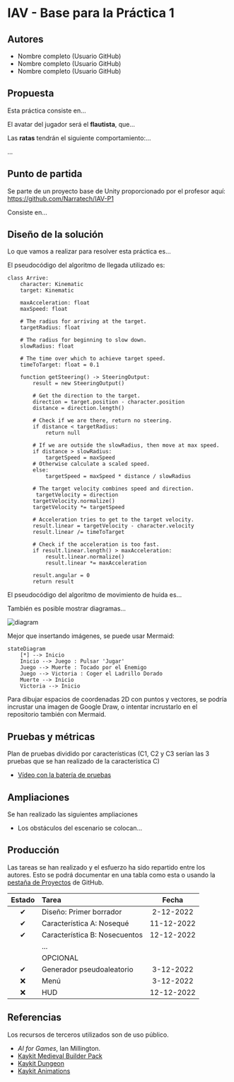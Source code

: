 # IAV - Base para la Práctica 1

## Autores
- Nombre completo (Usuario GitHub)
- Nombre completo (Usuario GitHub)
- Nombre completo (Usuario GitHub)

## Propuesta
Esta práctica consiste en... 

El avatar del jugador será el **flautista**, que...

Las **ratas** tendrán el siguiente comportamiento:...

...

## Punto de partida
Se parte de un proyecto base de Unity proporcionado por el profesor aquí:
https://github.com/Narratech/IAV-P1

Consiste en... 

## Diseño de la solución

Lo que vamos a realizar para resolver esta práctica es...

El pseudocódigo del algoritmo de llegada utilizado es:
```
class Arrive:
    character: Kinematic
    target: Kinematic

    maxAcceleration: float
    maxSpeed: float

    # The radius for arriving at the target.
    targetRadius: float

    # The radius for beginning to slow down.
    slowRadius: float

    # The time over which to achieve target speed.
    timeToTarget: float = 0.1

    function getSteering() -> SteeringOutput:
        result = new SteeringOutput()

        # Get the direction to the target.
        direction = target.position - character.position
        distance = direction.length()

        # Check if we are there, return no steering.
        if distance < targetRadius:
            return null

        # If we are outside the slowRadius, then move at max speed.
        if distance > slowRadius:
            targetSpeed = maxSpeed
        # Otherwise calculate a scaled speed.
        else:
            targetSpeed = maxSpeed * distance / slowRadius

        # The target velocity combines speed and direction.
         targetVelocity = direction
        targetVelocity.normalize()
        targetVelocity *= targetSpeed

        # Acceleration tries to get to the target velocity.
        result.linear = targetVelocity - character.velocity
        result.linear /= timeToTarget

        # Check if the acceleration is too fast.
        if result.linear.length() > maxAcceleration:
            result.linear.normalize()
            result.linear *= maxAcceleration

        result.angular = 0
        return result
```

El pseudocódigo del algoritmo de movimiento de huida es...

También es posible mostrar diagramas...

![diagram](./Docs/diagrama.png)

Mejor que insertando imágenes, se puede usar Mermaid:

```mermaid
stateDiagram
    [*] --> Inicio
    Inicio --> Juego : Pulsar 'Jugar'
    Juego --> Muerte : Tocado por el Enemigo
    Juego --> Victoria : Coger el Ladrillo Dorado
    Muerte --> Inicio
    Victoria --> Inicio
```

Para dibujar espacios de coordenadas 2D con puntos y vectores, se podría incrustar una imagen de Google Draw, o intentar incrustarlo en el repositorio también con Mermaid. 

## Pruebas y métricas

Plan de pruebas dividido por características (C1, C2 y C3 serían las 3 pruebas que se han realizado de la característica C)
- [Vídeo con la batería de pruebas](https://youtu.be/xxxxx)

## Ampliaciones

Se han realizado las siguientes ampliaciones

- Los obstáculos del escenario se colocan...

## Producción

Las tareas se han realizado y el esfuerzo ha sido repartido entre los autores. Esto se podrá documentar en una tabla como esta o usando la [pestaña de Proyectos](https://github.com/orgs/Narratech/projects/4/views/1) de GitHub.

| Estado  |  Tarea  |  Fecha  |  
|:-:|:--|:-:|
| ✔ | Diseño: Primer borrador | 2-12-2022 |
| ✔ | Característica A: Nosequé | 11-12-2022 |
| ✔ | Característica B: Nosecuentos| 12-12-2022 |
|   | ... | |
|  | OPCIONAL |  |
| ✔ | Generador pseudoaleatorio | 3-12-2022 |
| :x: | Menú | 3-12-2022 |
| :x: | HUD | 12-12-2022 |

## Referencias

Los recursos de terceros utilizados son de uso público.

- *AI for Games*, Ian Millington.
- [Kaykit Medieval Builder Pack](https://kaylousberg.itch.io/kaykit-medieval-builder-pack)
- [Kaykit Dungeon](https://kaylousberg.itch.io/kaykit-dungeon)
- [Kaykit Animations](https://kaylousberg.itch.io/kaykit-animations)
